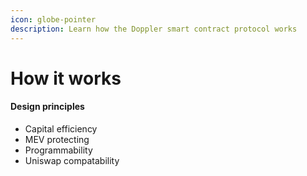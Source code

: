 ```yaml
---
icon: globe-pointer
description: Learn how the Doppler smart contract protocol works
---
```


# How it works



#### Design principles

* Capital efficiency
* MEV protecting
* Programmability
* Uniswap compatability
